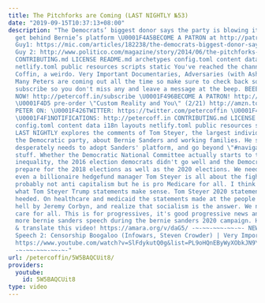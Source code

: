 ```yaml
---
title: The Pitchforks are Coming (LAST NIGHTLY №53)
date: "2019-09-15T10:37:13+08:00"
description: "The Democrats’ biggest donor says the party is blowing it and should
  get behind Bernie’s platform \U0001F4A5BECOME A PATRON at http://patreon.com/petercoffin
  Guy1: https://mic.com/articles/182238/the-democrats-biggest-donor-says-the-party-is-blowing-it-and-should-get-behind-bernies-platform#.XccXlDhPr
  Guy 2: http://www.politico.com/magazine/story/2014/06/the-pitchforks-are-coming-for-us-plutocrats-108014
  CONTRIBUTING.md LICENSE README.md archetypes config.toml content data i18n layouts
  netlify.toml public resources scripts static You've reached the channel of Peter
  Coffin, a weirdo. Very Important Documentaries, Adversaries (with Ashleigh!) and
  Many Peters are coming out all the time so make sure to check back soon. Please
  subscribe so you don't miss any and leave a message at the beep. BEEEEEEEEEP. \U0001F4FASubscribe
  NOW! http://petercoff.in/subscribe \U0001F496BECOME A PATRON! http://patreon.com/petercoffin
  \U0001F4D5 pre-order \"Custom Reality and You\" (2/21) http://amzn.to/2FEsqJR FOLLOW
  PETER ON: \U0001F426TWITTER: https://twitter.com/petercoffin \U0001F4F0MEDIUM: https://medium.com/@petercoffin
  \U0001F4F1NOTIFICATIONS: http://petercoff.in CONTRIBUTING.md LICENSE README.md archetypes
  config.toml content data i18n layouts netlify.toml public resources scripts static
  LAST NIGHTLY explores the comments of Tom Steyer, the largest individual donor for
  the Democratic party, about Bernie Sanders and working families. He says the DNC
  desperately needs to adopt Sanders' platform, and go beyond \"#navigatingtrumpsamerica\"
  stuff. Whether the Democratic National Committee actually starts to take on income
  inequality, the 2016 election democrats didn't go well and the Democrats need to
  prepare for the 2018 elections as well as the 2020 elections. We need single payer,
  even a billionaire hedgefund manager Tom Steyer is all about the fight for 15. He's
  probably not anti capitalism but he is pro Medicare for all. I think we should realize
  what Tom Steyer Trump statements make sense. Tom Steyer 2020 statements should be
  heeded. On healthcare and medicaid the statements made at the people's summit, or
  hell by Jeremy Corbyn, and realize that socialism is the answer. We need health
  care for all. This is for progressives, it's good progressive news and we will see
  more bernie sanders speech during the bernie sanders 2020 campaign. Help us caption
  & translate this video! https://amara.org/v/daG5/ -~-~~-~~~-~~-~- NEW VIDEO: \"Free
  Speech 2: Censorship Boogaloo (Infowars, Steven Crowder) | Very Important Docs²³\"
  https://www.youtube.com/watch?v=SlFdykutQ0g&list=PL9oHQnEByWyXObkJN9YYQS9hxBjpN8RLG
  -~-~~-~~~-~~-~-"
url: /petercoffin/5W5BAQCUit8/
providers:
  youtube:
    id: 5W5BAQCUit8
type: video
---
```

